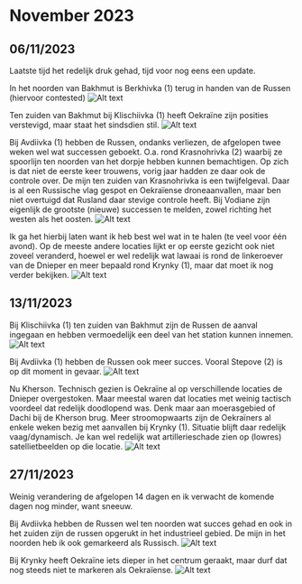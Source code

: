 # November 2023

## 06/11/2023

Laatste tijd het redelijk druk gehad, tijd voor nog eens een update.

In het noorden van Bakhmut is Berkhivka (1) terug in handen van de Russen (hiervoor contested)
![Alt text](2023-11-Media/20231106a.png)

Ten zuiden van Bakhmut bij Klischiivka (1) heeft Oekraïne zijn posities verstevigd, maar staat het sindsdien stil.
![Alt text](2023-11-Media/20231106b.png)

Bij Avdiivka (1) hebben de Russen, ondanks verliezen, de afgelopen twee weken wel wat successen geboekt. O.a. rond Krasnohrivka (2) waarbij ze spoorlijn ten noorden van het dorpje hebben kunnen bemachtigen. Op zich is dat niet de eerste keer trouwens, vorig jaar hadden ze daar ook de controle over. De mijn ten zuiden van Krasnohrivka is een twijfelgeval. Daar is al een Russische vlag gespot en Oekraïense droneaanvallen, maar ben niet overtuigd dat Rusland daar stevige controle heeft. Bij Vodiane zijn eigenlijk de grootste (nieuwe) successen te melden, zowel richting het westen als het oosten.
![Alt text](2023-11-Media/20231106c.png)

Ik ga het hierbij laten want ik heb best wel wat in te halen (te veel voor één avond). Op de meeste andere locaties lijkt er op eerste gezicht ook niet zoveel veranderd, hoewel er wel redelijk wat lawaai is rond de linkeroever van de Dnieper en meer bepaald rond Krynky (1), maar dat moet ik nog verder bekijken.
![Alt text](2023-11-Media/20231106d.png)

## 13/11/2023

Bij Klischiivka (1) ten zuiden van Bakhmut zijn de Russen de aanval ingegaan en hebben vermoedelijk een deel van het station kunnen innemen.
![Alt text](2023-11-Media/20231113a.png)

Bij Avdiivka (1) hebben de Russen ook meer succes. Vooral Stepove (2) is op dit moment in gevaar.
![Alt text](2023-11-Media/20231113b.png)

Nu Kherson. Technisch gezien is Oekraïne al op verschillende locaties de Dnieper overgestoken. Maar meestal waren dat locaties met weinig tactisch voordeel dat redelijk doodlopend was. Denk maar aan moerasgebied of Dachi bij de Kherson brug. Meer stroomopwaarts zijn de Oekraïners al enkele weken bezig met aanvallen bij Krynky (1). Situatie blijft daar redelijk vaag/dynamisch. Je kan wel redelijk wat artillerieschade zien op (lowres) satellietbeelden op die locatie.
![Alt text](2023-11-Media/20231113c.png)

## 27/11/2023

Weinig verandering de afgelopen 14 dagen en ik verwacht de komende dagen nog minder, want sneeuw.

Bij Avdiivka hebben de Russen wel ten noorden wat succes gehad en ook in het zuiden zijn de russen opgerukt in het industrieel gebied. De mijn in het noorden heb ik ook gemarkeerd als Russisch.
![Alt text](2023-11-Media/20231127a.png)

Bij Krynky heeft Oekraïne iets dieper in het centrum geraakt, maar durf dat nog steeds niet te markeren als Oekraïense.
![Alt text](2023-11-Media/20231127b.png)
